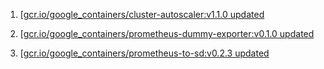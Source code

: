 1. [[gcr.io/google_containers/cluster-autoscaler:v1.1.0 updated](https://hub.docker.com/r/anjia0532/cluster-autoscaler/tags/) 


1. [[gcr.io/google_containers/prometheus-dummy-exporter:v0.1.0 updated](https://hub.docker.com/r/anjia0532/prometheus-dummy-exporter/tags/) 


1. [[gcr.io/google_containers/prometheus-to-sd:v0.2.3 updated](https://hub.docker.com/r/anjia0532/prometheus-to-sd/tags/) 




